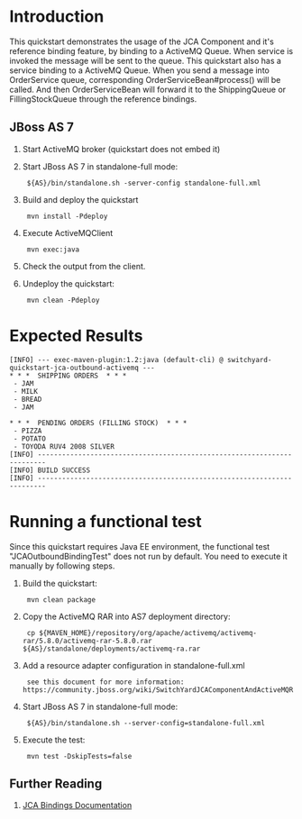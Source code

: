Introduction
============
This quickstart demonstrates the usage of the JCA Component and it's reference binding feature,
by binding to a ActiveMQ Queue. When service is invoked the message will be sent to the queue.
This quickstart also has a service binding to a ActiveMQ Queue. When you send a message into 
OrderService queue, corresponding OrderServiceBean#process() will be called. And then
OrderServiceBean will forward it to the ShippingQueue or FillingStockQueue through the reference bindings.

JBoss AS 7
----------
1. Start ActiveMQ broker (quickstart does not embed it)

2. Start JBoss AS 7 in standalone-full mode:

        ${AS}/bin/standalone.sh -server-config standalone-full.xml

3. Build and deploy the quickstart

        mvn install -Pdeploy

4. Execute ActiveMQClient

        mvn exec:java

5. Check the output from the client.

6. Undeploy the quickstart:

        mvn clean -Pdeploy

Expected Results
================
```
[INFO] --- exec-maven-plugin:1.2:java (default-cli) @ switchyard-quickstart-jca-outbound-activemq ---
* * *  SHIPPING ORDERS  * * *
 - JAM
 - MILK
 - BREAD
 - JAM

* * *  PENDING ORDERS (FILLING STOCK)  * * *
 - PIZZA
 - POTATO
 - TOYODA RUV4 2008 SILVER
[INFO] ------------------------------------------------------------------------
[INFO] BUILD SUCCESS
[INFO] ------------------------------------------------------------------------
```

Running a functional test
=========================

Since this quickstart requires Java EE environment, the functional test
"JCAOutboundBindingTest" does not run by default. You need to execute it manually
by following steps.

1. Build the quickstart:

        mvn clean package

2. Copy the ActiveMQ RAR into AS7 deployment directory:

        cp ${MAVEN_HOME}/repository/org/apache/activemq/activemq-rar/5.8.0/activemq-rar-5.8.0.rar ${AS}/standalone/deployments/activemq-ra.rar

3. Add a resource adapter configuration in standalone-full.xml

        see this document for more information: https://community.jboss.org/wiki/SwitchYardJCAComponentAndActiveMQResourceAdapter

4. Start JBoss AS 7 in standalone-full mode:

        ${AS}/bin/standalone.sh --server-config=standalone-full.xml

5. Execute the test:

        mvn test -DskipTests=false

## Further Reading

1. [JCA Bindings Documentation](https://docs.jboss.org/author/display/SWITCHYARD/JCA)
